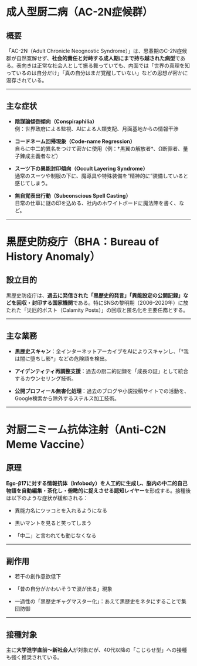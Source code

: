 **成人型厨二病（AC-2N症候群）**
====================

**概要**
------

「AC-2N（Adult Chronicle Neognostic Syndrome）」は、思春期のC-2N症候群が自然寛解せず、**社会的責任と対峙する成人期にまで持ち越された病型**である。表向きは正常な社会人として振る舞っていても、内面では「世界の真理を知っているのは自分だけ」「真の自分はまだ覚醒していない」などの思想が密かに温存されている。

* * *

**主な症状**
--------

*   **陰謀論傾倒傾向（Conspiraphilia）**  
    例：世界政府による監視、AIによる人類支配、月面基地からの情報干渉
    
*   **コードネーム回帰現象（Code-name Regression）**  
    自らに中二的異名をつけて密かに使用（例：†黒翼の解放者†、Ω断罪者、量子錬成主義者など）
    
*   **スーツ下の異能封印傾向（Occult Layering Syndrome）**  
    通常のスーツや制服の下に、魔導具や特殊装備を“精神的に”装備していると感じてしまう。
    
*   **無自覚表出行動（Subconscious Spell Casting）**  
    日常の仕草に謎の印を込める、社内のホワイトボードに魔法陣を書く、など。
    

* * *

**黒歴史防疫庁（BHA：Bureau of History Anomaly）**
=========================================

**設立目的**
--------

黒歴史防疫庁は、**過去に発信された「黒歴史的発言」「異能設定の公開記録」などを回収・封印する国家機関**である。特にSNSの黎明期（2006–2020年）に放たれた「災厄的ポスト（Calamity Posts）」の回収と匿名化を主要任務とする。

* * *

**主な業務**
--------

*   **黒歴史スキャン**：全インターネットアーカイブをAIによりスキャンし、「†我は闇に堕ちし影†」などの危険語を検出。
    
*   **アイデンティティ再調整支援**：過去の厨二的記録を「成長の証」として統合するカウンセリング技術。
    
*   **公開プロフィール無害化処理**：過去のブログや小説投稿サイトでの活動を、Google検索から除外するステルス加工技術。
    

* * *

**対厨二ミーム抗体注射（Anti-C2N Meme Vaccine）**
=====================================

**原理**
------

**Ego-β17に対する情報抗体（Infobody）**を人工的に生成し、脳内の中二的自己物語を**自動編集・茶化し・俯瞰的に捉えさせる認知レイヤー**を形成する。接種後は以下のような症状が緩和される：

*   異能力名にツッコミを入れるようになる
    
*   黒いマントを見ると笑ってしまう
    
*   「中二」と言われても動じなくなる
    

* * *

**副作用**
-------

*   若干の創作意欲低下
    
*   「昔の自分がかわいそうで涙が出る」現象
    
*   一過性の「黒歴史ギャグマスター化」：あえて黒歴史をネタにすることで集団防御
    

* * *

**接種対象**
--------

主に**大学進学直前〜新社会人**が対象だが、40代以降の「こじらせ型」への接種も強く推奨されている。